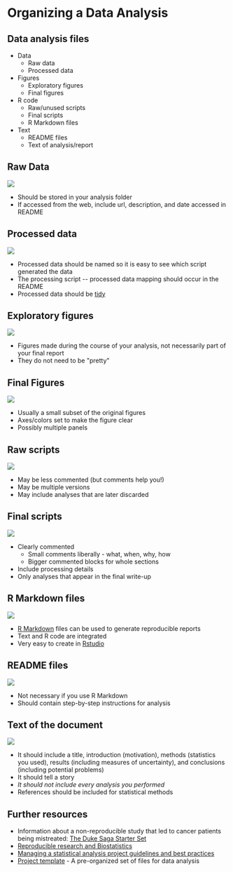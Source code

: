 # Organizing a Data Analysis
## Data analysis files
- Data
	- Raw data
	- Processed data
- Figures
	- Exploratory figures
	- Final figures
- R code
	- Raw/unused scripts
	- Final scripts
	- R Markdown files
- Text
	- README files
	- Text of analysis/report

## Raw Data
![](aslfkjasljf.JPG)
- Should be stored in your analysis folder
- If accessed from the web, include url, description, and date accessed in README

## Processed data
![](asdfhsafljsak.JPG)
- Processed data should be named so it is easy to see which script generated the data
- The processing script -- processed data mapping should occur in the README
- Processed data should be [tidy](http://vita.had.co.nz/papers/tidy-data.pdf)

## Exploratory figures
![](aslkfjaslfj.JPG)
- Figures made during the course of your analysis, not necessarily part of your final report
- They do not need to be "pretty"

## Final Figures
![](asflkjasfjlasf.JPG)
- Usually a small subset of the original figures
- Axes/colors set to make the figure clear
- Possibly multiple panels

## Raw scripts
![](asfhgsafh.JPG)
- May be less commented (but comments help you!)
- May be multiple versions
- May include analyses that are later discarded

## Final scripts
![](asfhgfgihas.JPG)
- Clearly commented
	- Small comments liberally - what, when, why, how
	- Bigger commented blocks for whole sections
- Include processing details
- Only analyses that appear in the final write-up

## R Markdown files
![](uthkfjfnsknkjsdfn.JPG)
- [R Markdown](https://support.rstudio.com/hc/en-us/articles/200552086-Using-R-Markdown) files can be used to generate reproducible reports
- Text and R code are integrated
- Very easy to create in [Rstudio](http://www.rstudio.com/)

## README files
![](asfghiufghfs.JPG)
- Not necessary if you use R Markdown
- Should contain step-by-step instructions for analysis

## Text of the document
![](.JPG)
- It should include a title, introduction (motivation), methods (statistics you used), results (including measures of uncertainty), and conclusions (including potential problems)
- It should tell a story
- _It should not include every analysis you performed_
- References should be included for statistical methods

## Further resources
- Information about a non-reproducible study that led to cancer patients being mistreated: [The Duke Saga Starter Set](http://simplystatistics.org/2012/02/27/the-duke-saga-starter-set/)
- [Reproducible research and Biostatistics](http://biostatistics.oxfordjournals.org/content/10/3/405.full)
- [Managing a statistical analysis project guidelines and best practices](http://www.r-statistics.com/2010/09/managing-a-statistical-analysis-project-guidelines-and-best-practices/)
- [Project template](http://projecttemplate.net/) - A pre-organized set of files for data analysis